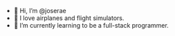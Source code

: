 - 👋 Hi, I’m @joserae
- 👀 I love airplanes and flight simulators. 
- 🌱 I’m currently learning to be a full-stack programmer.

<!---
joserae/joserae is a ✨ special ✨ repository because its `README.md` (this file) appears on your GitHub profile.
You can click the Preview link to take a look at your changes.
--->
